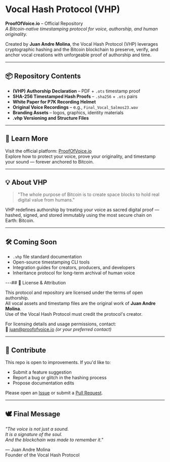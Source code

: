 # Vocal Hash Protocol (VHP)

**ProofOfVoice.io** – Official Repository  
_A Bitcoin-native timestamping protocol for voice, authorship, and human originality._

Created by **Juan Andre Molina**, the Vocal Hash Protocol (VHP) leverages cryptographic hashing and the Bitcoin blockchain to preserve, verify, and anchor vocal creations with unforgeable proof of authorship and time.

---

## 📦 Repository Contents

- **(VHP) Authorship Declaration** – PDF + `.ots` timestamp proof  
- **SHA-256 Timestamped Hash Proofs** – `.sha256` + `.ots` pairs  
- **White Paper for P7K Recording Helmet**  
- **Original Voice Recordings** – e.g., `Final_Vocal_Salmos23.wav`  
- **Branding Assets** – logos, graphics, identity materials  
- **.vhp Versioning and Structure Files**

---

## 🔗 Learn More

Visit the official platform: [ProofOfVoice.io](https://ProofOfVoice.io)  
Explore how to protect your voice, prove your originality, and timestamp your sound — forever anchored to Bitcoin.

---

## 💡 About VHP

> "The whole purpose of Bitcoin is to create space blocks to hold real digital value from humans."

VHP redefines authorship by treating your voice as sacred digital proof — hashed, signed, and stored immutably using the most secure chain on Earth: Bitcoin.

---

## 🛠 Coming Soon

- `.vhp` file standard documentation  
- Open-source timestamping CLI tools  
- Integration guides for creators, producers, and developers  
- Inheritance protocol for long-term archival of human voice

---## 👤 License & Attribution

This protocol and repository are licensed under the terms of open authorship.  
All vocal assets and timestamp files are the original work of **Juan Andre Molina**.  
Use of the Vocal Hash Protocol must credit the protocol's creator.

For licensing details and usage permissions, contact:  
📧 juan@proofofvoice.io *(or your preferred contact)*

---

## 🔁 Contribute

This repo is open to improvements. If you'd like to:

- Submit a feature suggestion
- Report a bug or glitch in the hashing process
- Propose documentation edits

Please open an [Issue](https://github.com/JuanAndreVHP/vhp-files/issues) or submit a [Pull Request](https://github.com/JuanAndreVHP/vhp-files/pulls).

---

## 🕊️ Final Message

_"The voice is not just a sound.  
It is a signature of the soul.  
And the blockchain was made to remember it."_

— Juan Andre Molina  
Founder of the Vocal Hash Protocol